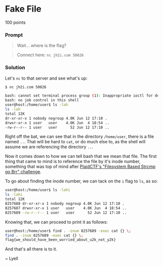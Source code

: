 # Fake File

100 points

### Prompt

> Wait... where is the flag?

> Connect here:
> `nc jh2i.com 50026`

### Solution

Let's `nc` to that server and see what's up:

```bash
$ nc jh2i.com 50026

bash: cannot set terminal process group (1): Inappropriate ioctl for device
bash: no job control in this shell
user@host:/home/user$ ls -lah
ls -lah
total 12K
dr-xr-xr-x 1 nobody nogroup 4.0K Jun 12 17:10 .
drwxr-xr-x 1 user   user    4.0K Jun  4 18:54 ..
-rw-r--r-- 1 user   user      52 Jun 12 17:10 .. 
```

Right off the bat, we can see that in the directory `/home/user`, there is a file named `..`. That will be hard to `cat`, or do much else to, as the shell will assume we are referencing the directory `..`.

Now it comes down to how we can tell bash that we mean that file. The first thing that came to mind is to reference the file by it's inode number, something that was top of mind after [PlaidCTF's "Filesystem Based Strcmp go Brr" challenge](https://github.com/lyellread/ctf-writeups/blob/master/2020-plaidctf/file-system-based-strcmp-go-brrrr/README.md). 

To go about finding the inode number, we can tack on the `i` flag to `ls`, as so:

```bash
user@host:/home/user$ ls -lahi
ls -lahi
total 12K
8257688 dr-xr-xr-x 1 nobody nogroup 4.0K Jun 12 17:10 .
8257687 drwxr-xr-x 1 user   user    4.0K Jun  4 18:54 ..
8257689 -rw-r--r-- 1 user   user      52 Jun 12 17:10 .. 
```

Knowing that, we can proceed to print it as follows:

```bash
user@host:/home/user$ find . -inum 8257689 -exec cat {} \;
find . -inum 8257689 -exec cat {} \;
flag{we_should_have_been_worried_about_u2k_not_y2k}
```

And that's all there is to it. 

~ Lyell